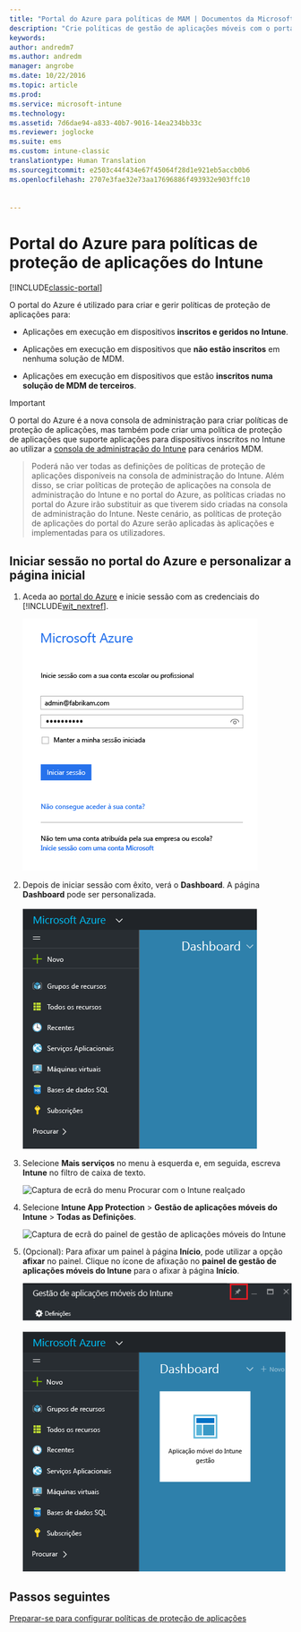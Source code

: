 ```yaml
---
title: "Portal do Azure para políticas de MAM | Documentos da Microsoft"
description: "Crie políticas de gestão de aplicações móveis com o portal do Azure. As políticas que criar aqui podem ser aplicadas aos dispositivos com ou sem inscrição no Intune."
keywords: 
author: andredm7
ms.author: andredm
manager: angrobe
ms.date: 10/22/2016
ms.topic: article
ms.prod: 
ms.service: microsoft-intune
ms.technology: 
ms.assetid: 7d6dae94-a833-40b7-9016-14ea234bb33c
ms.reviewer: joglocke
ms.suite: ems
ms.custom: intune-classic
translationtype: Human Translation
ms.sourcegitcommit: e2503c44f434e67f45064f28d1e921eb5accb0b6
ms.openlocfilehash: 2707e3fae32e73aa17696886f493932e903ffc10


---
```


# <a name="azure-portal-for-intune-app-protection-policies"></a>Portal do Azure para políticas de proteção de aplicações do Intune

[!INCLUDE[classic-portal](../includes/classic-portal.md)]

O portal do Azure é utilizado para criar e gerir políticas de proteção de aplicações para:

- Aplicações em execução em dispositivos **inscritos e geridos no Intune**.

- Aplicações em execução em dispositivos que **não estão inscritos** em nenhuma solução de MDM.
- Aplicações em execução em dispositivos que estão **inscritos numa solução de MDM de terceiros**.

>[!IMPORTANT]
> O portal do Azure é a nova consola de administração para criar políticas de proteção de aplicações, mas também pode criar uma política de proteção de aplicações que suporte aplicações para dispositivos inscritos no Intune ao utilizar a [consola de administração do Intune](configure-and-deploy-mobile-application-management-policies-in-the-microsoft-intune-console.md) para cenários MDM.

> Poderá não ver todas as definições de políticas de proteção de aplicações disponíveis na consola de administração do Intune. Além disso, se criar políticas de proteção de aplicações na consola de administração do Intune e no portal do Azure, as políticas criadas no portal do Azure irão substituir as que tiverem sido criadas na consola de administração do Intune. Neste cenário, as políticas de proteção de aplicações do portal do Azure serão aplicadas às aplicações e implementadas para os utilizadores.


## <a name="sign-in-to-the-azure-portal-and-customize-your-start-page"></a>Iniciar sessão no portal do Azure e personalizar a página inicial

1.  Aceda ao [portal do Azure](https://portal.azure.com) e inicie sessão com as credenciais do [!INCLUDE[wit_nextref](../includes/wit_nextref_md.md)].

    ![Captura de ecrã da página de início de sessão do portal do Azure](../media/AppManagement/AzurePortal_MAMSigninPage.png)

2.  Depois de iniciar sessão com êxito, verá o **Dashboard**. A página **Dashboard** pode ser personalizada.

    ![Captura de ecrã do dashboard do portal do Azure](../media/AppManagement/AzurePortal_MAMStartboard_NoMAM.png)

3.  Selecione **Mais serviços** no menu à esquerda e, em seguida, escreva **Intune** no filtro de caixa de texto.

    ![Captura de ecrã do menu Procurar com o Intune realçado](../media/AppManagement/MAM-Azure-Portal-1.png)

4.  Selecione **Intune App Protection** > **Gestão de aplicações móveis do Intune** > **Todas as Definições**.

    ![Captura de ecrã do painel de gestão de aplicações móveis do Intune](../media/AppManagement/MAM-Azure-Portal-2.png)

5. (Opcional): Para afixar um painel à página **Início**, pode utilizar a opção **afixar** no painel. Clique no ícone de afixação no **painel de gestão de aplicações móveis do Intune** para o afixar à página **Início**.

    ![Captura de ecrã do painel de gestão de aplicações móveis do Intune com o ícone de afixação realçado](../media/AppManagement/AzurePortal_MAM_PinBladeAction.png)

    ![Captura de ecrã do dashboard com o mosaico do Intune afixado](../media/AppManagement/AzurePortal_MAM_Startboard_withMAM.png)

## <a name="next-steps"></a>Passos seguintes
[Preparar-se para configurar políticas de proteção de aplicações](get-ready-to-configure-mobile-app-management-policies-with-microsoft-intune.md)



<!--HONumber=Feb17_HO3-->


